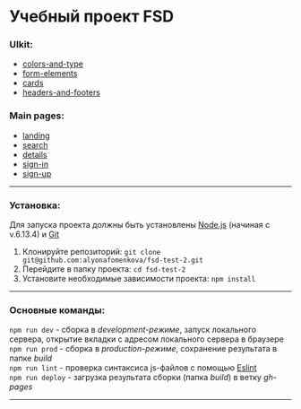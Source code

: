 # Учебный  проект FSD

### UIkit:<br/>
- [colors-and-type](https://alyonafomenkova.github.io/fsd-test-2/theme.html)
- [form-elements](https://alyonafomenkova.github.io/fsd-test-2/form-elements.html)
- [cards](https://alyonafomenkova.github.io/fsd-test-2/cards.html)
- [headers-and-footers](https://alyonafomenkova.github.io/fsd-test-2/header-and-footer.html)

### Main pages:<br/>
- [landing](https://alyonafomenkova.github.io/fsd-test-2/landing.html)
- [search](https://alyonafomenkova.github.io/fsd-test-2/search.html)
- [details](https://alyonafomenkova.github.io/fsd-test-2/details.html)
- [sign-in](https://alyonafomenkova.github.io/fsd-test-2/sign-in.html)
- [sign-up](https://alyonafomenkova.github.io/fsd-test-2/sign-up.html)

---

### Установка:<br/>
Для запуска проекта должны быть установлены [Node.js](https://nodejs.org/en/) (начиная с v.6.13.4) и [Git](https://git-scm.com/download)<br/>
1. Клонируйте репозиторий: `git clone git@github.com:alyonafomenkova/fsd-test-2.git`<br/>
2. Перейдите в папку проекта: `cd fsd-test-2`<br/>
3. Установите необходимые зависимости проекта: `npm install`<br/>
---

### Основные команды:<br/>
`npm run dev` - сборка в *development-режиме*, запуск локального сервера, открытие вкладки с адресом локального сервера в браузере<br/>
`npm run prod` - сборка в *production-режиме*, сохранение результата в папке *build*<br/>
`npm run lint` - проверка синтаксиса js-файлов с помощью [Eslint](https://eslint.org/)<br/>
`npm run deploy` - загрузка результата сборки (папка *build*) в ветку *gh-pages*<br/>

---
